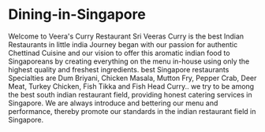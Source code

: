 # Dining-in-Singapore
Welcome to Veera's Curry Restaurant Sri Veeras Curry is the best Indian Restaurants in little india Journey began with our passion for authentic Chettinad Cuisine and our vision to offer this aromatic indian food to Singaporeans by creating everything on the menu in-house using only the highest quality and freshest ingredients. best Singapore restaurants Specialties are Dum Briyani, Chicken Masala, Mutton Fry, Pepper Crab, Deer Meat, Turkey Chicken, Fish Tikka and Fish Head Curry.. we try to be among the best south indian restaurant field, providing honest catering services in Singapore. We are always introduce and bettering our menu and performance, thereby promote our standards in the indian restaurant field in Singapore.
